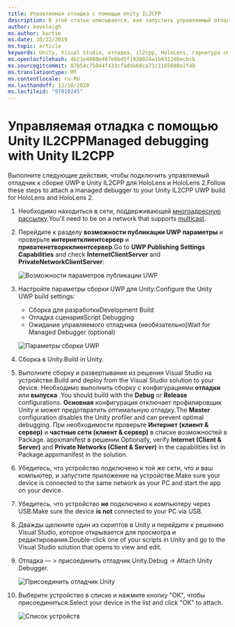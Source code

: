 ```yaml
---
title: Управляемая отладка с помощью Unity IL2CPP
description: В этой статье описывается, как запустить управляемый отладчик в проекте UWP для Unity IL2CPP.
author: keveleigh
ms.author: kurtie
ms.date: 10/22/2019
ms.topic: article
keywords: Unity, Visual Studio, отладка, il2cpp, HoloLens, гарнитура смешанной реальности, гарнитура Windows Mixed Reality, гарнитура виртуальной реальности, UWP
ms.openlocfilehash: 4b21e4888e467e6bd5f1938024a1b8312d8ecbcb
ms.sourcegitcommit: 87b54c75044f433cfadda68ca71c1165608e2f4b
ms.translationtype: MT
ms.contentlocale: ru-RU
ms.lasthandoff: 12/10/2020
ms.locfileid: "97010245"
---
```

# <a name="managed-debugging-with-unity-il2cpp"></a><span data-ttu-id="fcac1-104">Управляемая отладка с помощью Unity IL2CPP</span><span class="sxs-lookup"><span data-stu-id="fcac1-104">Managed debugging with Unity IL2CPP</span></span>

<span data-ttu-id="fcac1-105">Выполните следующие действия, чтобы подключить управляемый отладчик к сборке UWP в Unity IL2CPP для HoloLens и HoloLens 2.</span><span class="sxs-lookup"><span data-stu-id="fcac1-105">Follow these steps to attach a managed debugger to your Unity IL2CPP UWP build for HoloLens and HoloLens 2.</span></span>

1. <span data-ttu-id="fcac1-106">Необходимо находиться в сети, поддерживающей [многоадресную рассылку](https://en.wikipedia.org/wiki/Multicast).</span><span class="sxs-lookup"><span data-stu-id="fcac1-106">You'll need to be on a network that supports [multicast](https://en.wikipedia.org/wiki/Multicast).</span></span>
2. <span data-ttu-id="fcac1-107">Перейдите к разделу **возможности публикации UWP параметры** и проверьте **интернетклиентсервер** и **приватенетворкклиентсервер**.</span><span class="sxs-lookup"><span data-stu-id="fcac1-107">Go to **UWP Publishing Settings Capabilities** and check **InternetClientServer** and **PrivateNetworkClientServer**:</span></span>

    ![Возможности параметров публикации UWP](images/il2cpp-debugging-capabilities.png)

3. <span data-ttu-id="fcac1-109">Настройте параметры сборки UWP для Unity:</span><span class="sxs-lookup"><span data-stu-id="fcac1-109">Configure the Unity UWP build settings:</span></span>
    - <span data-ttu-id="fcac1-110">Сборка для разработки</span><span class="sxs-lookup"><span data-stu-id="fcac1-110">Development Build</span></span>
    - <span data-ttu-id="fcac1-111">Отладка сценария</span><span class="sxs-lookup"><span data-stu-id="fcac1-111">Script Debugging</span></span>
    - <span data-ttu-id="fcac1-112">Ожидание управляемого отладчика (необязательно)</span><span class="sxs-lookup"><span data-stu-id="fcac1-112">Wait for Managed Debugger (optional)</span></span>

    ![Параметры сборки UWP](images/il2cpp-debugging-build.png)

4. <span data-ttu-id="fcac1-114">Сборка в Unity.</span><span class="sxs-lookup"><span data-stu-id="fcac1-114">Build in Unity.</span></span>
5. <span data-ttu-id="fcac1-115">Выполните сборку и развертывание из решения Visual Studio на устройстве.</span><span class="sxs-lookup"><span data-stu-id="fcac1-115">Build and deploy from the Visual Studio solution to your device.</span></span> <span data-ttu-id="fcac1-116">Необходимо выполнить сборку с конфигурациями **отладки** или **выпуска** .</span><span class="sxs-lookup"><span data-stu-id="fcac1-116">You should build with the **Debug** or **Release** configurations.</span></span> <span data-ttu-id="fcac1-117">**Основная** конфигурация отключает профилировщик Unity и может предотвратить оптимальную отладку.</span><span class="sxs-lookup"><span data-stu-id="fcac1-117">The **Master** configuration disables the Unity profiler and can prevent optimal debugging.</span></span> <span data-ttu-id="fcac1-118">При необходимости проверьте **Интернет (клиент & сервер)** и **частные сети (клиент & сервер)** в списке возможностей в Package. appxmanifest в решении.</span><span class="sxs-lookup"><span data-stu-id="fcac1-118">Optionally, verify **Internet (Client & Server)** and **Private Networks (Client & Server)** in the capabilities list in Package.appxmanifest in the solution.</span></span>
6. <span data-ttu-id="fcac1-119">Убедитесь, что устройство подключено к той же сети, что и ваш компьютер, и запустите приложение на устройстве.</span><span class="sxs-lookup"><span data-stu-id="fcac1-119">Make sure your device is connected to the same network as your PC and start the app on your device.</span></span>
7. <span data-ttu-id="fcac1-120">Убедитесь, что устройство **не** подключено к компьютеру через USB.</span><span class="sxs-lookup"><span data-stu-id="fcac1-120">Make sure the device **is not** connected to your PC via USB.</span></span>
8. <span data-ttu-id="fcac1-121">Дважды щелкните один из скриптов в Unity и перейдите к решению Visual Studio, которое открывается для просмотра и редактирования.</span><span class="sxs-lookup"><span data-stu-id="fcac1-121">Double-click one of your scripts in Unity and go to the Visual Studio solution that opens to view and edit.</span></span>
9. <span data-ttu-id="fcac1-122">Отладка — > присоединить отладчик Unity.</span><span class="sxs-lookup"><span data-stu-id="fcac1-122">Debug -> Attach Unity Debugger.</span></span>

    ![Присоединить отладчик Unity](images/il2cpp-debugging-attach.png)

10. <span data-ttu-id="fcac1-124">Выберите устройство в списке и нажмите кнопку "ОК", чтобы присоединиться.</span><span class="sxs-lookup"><span data-stu-id="fcac1-124">Select your device in the list and click "OK" to attach.</span></span>

    ![Список устройств](images/il2cpp-debugging-machines.png)
